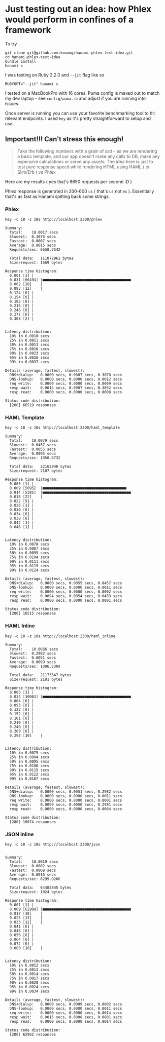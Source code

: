 # Just testing out an idea: how Phlex would perform in confines of a framework


To try

```shell
git clone git@github.com:konung/hanami-phlex-test-idea.git
cd hanami-phlex-test-idea
bundle install
hanami s
```

I was testing on Ruby 3.2.0 and `--jit` flag like so

```
RUBYOPT="--jit" hanami s
```

I tested on a MacBookPro with 16 cores.
Puma config is maxed out to match my dev laptop - see `config/puma.rb` and adjust if you are running into issues.

Once server is running  you can use your favorite benchmarking tool to hit relevant endpoints.
I used `hey` as it's pretty straightforward to setup and use.

## Important!!! Can't stress this enough!
> Take the following numbers with a grain of salt - as we are rendering a basic template, and our app doesn't make any calls to DB, make any expensive calculations or serve any assets.
> The idea here is just to test pure response speed while rendering HTML using HAML ( or Slim/Erb ) vs Phlex

Here are my results  ( yes that's 6650 requests per second :D )

Phlex response is generated in 200-600 `us` ( that's `us` not `ms` ). Essentially that's as fast as Hanami spitting back some strings.




### Phlex

```
hey -c 10 -z 10s http://localhost:2300/phlex

Summary:
  Total:	10.0017 secs
  Slowest:	0.3078 secs
  Fastest:	0.0007 secs
  Average:	0.0015 secs
  Requests/sec:	6650.7542

  Total data:	111072961 bytes
  Size/request:	1669 bytes

Response time histogram:
  0.001 [1]	|
  0.031 [66494]	|■■■■■■■■■■■■■■■■■■■■■■■■■■■■■■■■■■■■■■■■
  0.062 [10]	|
  0.093 [12]	|
  0.124 [0]	|
  0.154 [0]	|
  0.185 [0]	|
  0.216 [0]	|
  0.246 [0]	|
  0.277 [0]	|
  0.308 [2]	|


Latency distribution:
  10% in 0.0010 secs
  25% in 0.0011 secs
  50% in 0.0013 secs
  75% in 0.0016 secs
  90% in 0.0023 secs
  95% in 0.0026 secs
  99% in 0.0037 secs

Details (average, fastest, slowest):
  DNS+dialup:	0.0000 secs, 0.0007 secs, 0.3078 secs
  DNS-lookup:	0.0000 secs, 0.0000 secs, 0.0012 secs
  req write:	0.0000 secs, 0.0000 secs, 0.0009 secs
  resp wait:	0.0014 secs, 0.0007 secs, 0.3052 secs
  resp read:	0.0000 secs, 0.0000 secs, 0.0008 secs

Status code distribution:
  [200]	66519 responses

```


### HAML Template
```
hey -c 10 -z 10s http://localhost:2300/haml_template

Summary:
  Total:	10.0079 secs
  Slowest:	0.0457 secs
  Fastest:	0.0055 secs
  Average:	0.0095 secs
  Requests/sec:	1050.6732

  Total data:	22162948 bytes
  Size/request:	2107 bytes

Response time histogram:
  0.005 [1]	|
  0.009 [5095]	|■■■■■■■■■■■■■■■■■■■■■■■■■■■■■■■■■■■■■■
  0.014 [5385]	|■■■■■■■■■■■■■■■■■■■■■■■■■■■■■■■■■■■■■■■■
  0.018 [22]	|
  0.022 [9]	|
  0.026 [1]	|
  0.030 [0]	|
  0.034 [0]	|
  0.038 [0]	|
  0.042 [1]	|
  0.046 [1]	|


Latency distribution:
  10% in 0.0078 secs
  25% in 0.0087 secs
  50% in 0.0095 secs
  75% in 0.0104 secs
  90% in 0.0111 secs
  95% in 0.0115 secs
  99% in 0.0124 secs

Details (average, fastest, slowest):
  DNS+dialup:	0.0000 secs, 0.0055 secs, 0.0457 secs
  DNS-lookup:	0.0000 secs, 0.0000 secs, 0.0011 secs
  req write:	0.0000 secs, 0.0000 secs, 0.0002 secs
  resp wait:	0.0094 secs, 0.0054 secs, 0.0433 secs
  resp read:	0.0000 secs, 0.0000 secs, 0.0001 secs

Status code distribution:
  [200]	10515 responses
```

### HAML Inline
```
hey -c 10 -z 10s http://localhost:2300/haml_inline

Summary:
  Total:	10.0086 secs
  Slowest:	0.2982 secs
  Fastest:	0.0051 secs
  Average:	0.0099 secs
  Requests/sec:	1006.5309

  Total data:	21173547 bytes
  Size/request:	2101 bytes

Response time histogram:
  0.005 [1]	|
  0.034 [10063]	|■■■■■■■■■■■■■■■■■■■■■■■■■■■■■■■■■■■■■■■■
  0.064 [0]	|
  0.093 [0]	|
  0.122 [0]	|
  0.152 [0]	|
  0.181 [0]	|
  0.210 [0]	|
  0.240 [0]	|
  0.269 [0]	|
  0.298 [10]	|


Latency distribution:
  10% in 0.0075 secs
  25% in 0.0084 secs
  50% in 0.0095 secs
  75% in 0.0106 secs
  90% in 0.0115 secs
  95% in 0.0122 secs
  99% in 0.0187 secs

Details (average, fastest, slowest):
  DNS+dialup:	0.0000 secs, 0.0051 secs, 0.2982 secs
  DNS-lookup:	0.0000 secs, 0.0000 secs, 0.0011 secs
  req write:	0.0000 secs, 0.0000 secs, 0.0001 secs
  resp wait:	0.0099 secs, 0.0050 secs, 0.2981 secs
  resp read:	0.0000 secs, 0.0000 secs, 0.0004 secs

Status code distribution:
  [200]	10074 responses

```


### JSON inline
```
hey -c 10 -z 10s http://localhost:2300/json


Summary:
  Total:	10.0019 secs
  Slowest:	0.0802 secs
  Fastest:	0.0009 secs
  Average:	0.0016 secs
  Requests/sec:	6295.0200

  Total data:	64483845 bytes
  Size/request:	1024 bytes

Response time histogram:
  0.001 [1]	|
  0.009 [62908]	|■■■■■■■■■■■■■■■■■■■■■■■■■■■■■■■■■■■■■■■■
  0.017 [18]	|
  0.025 [13]	|
  0.033 [12]	|
  0.041 [0]	|
  0.048 [0]	|
  0.056 [0]	|
  0.064 [0]	|
  0.072 [0]	|
  0.080 [10]	|


Latency distribution:
  10% in 0.0012 secs
  25% in 0.0013 secs
  50% in 0.0014 secs
  75% in 0.0017 secs
  90% in 0.0020 secs
  95% in 0.0024 secs
  99% in 0.0034 secs

Details (average, fastest, slowest):
  DNS+dialup:	0.0000 secs, 0.0009 secs, 0.0802 secs
  DNS-lookup:	0.0000 secs, 0.0000 secs, 0.0011 secs
  req write:	0.0000 secs, 0.0000 secs, 0.0014 secs
  resp wait:	0.0015 secs, 0.0008 secs, 0.0801 secs
  resp read:	0.0000 secs, 0.0000 secs, 0.0014 secs

Status code distribution:
  [200]	62962 responses

  ```
